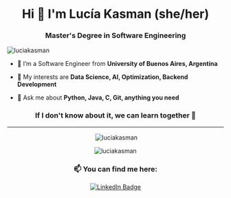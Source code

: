 <h1 align="center">Hi 👋 I'm Lucía Kasman (she/her)</h1>
<h3 align="center">Master's Degree in Software Engineering</h3>

<p align="left"> <img src="https://komarev.com/ghpvc/?username=luciakasman" alt="luciakasman" /> </p>

- 👯 I’m a Software Engineer from **University of Buenos Aires, Argentina**

- 🌱 My interests are **Data Science, AI, Optimization, Backend Development**

- 💬 Ask me about **Python, Java, C, Git, anything you need**

<h3 align="center"> If I don't know about it, we can learn together 🤝 </h3>

---

<p align="center">&nbsp;<img align="center" src="https://github-readme-stats.vercel.app/api?username=luciakasman&show_icons=true&theme=buefy&count_private=true&hide_rank=true" alt="luciakasman" /></p> 

<p align="center"><img align="center" src="https://github-readme-stats.vercel.app/api/top-langs/?username=luciakasman&layout=compact&theme=buefy&count_private=true&langs_count=6&hide=jupyter-notebook" alt="luciakasman" /></p>

 <h3 align="center"> 📫 You can find me here: </h3>
<p align="center">
  <a href="https://linkedin.com/in/luciakasman/">
    <img src="https://img.shields.io/badge/LinkedIn-%230077B5.svg?style=for-the-badge&logo=linkedin&logoColor=white" alt="LinkedIn Badge"/>
  </a>
</p>



</p>
